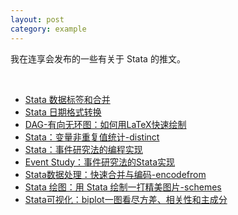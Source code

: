 ```yaml
---
layout: post
category: example
---
```


我在连享会发布的一些有关于 Stata 的推文。

&emsp;

- [Stata 数据标签和合并](https://www.lianxh.cn/news/3b91400dd874e.html)
- [Stata 日期格式转换](https://www.lianxh.cn/news/14538b2dcab13.html)
- [DAG-有向无环图：如何用LaTeX快速绘制](https://www.lianxh.cn/news/441adb1c58084.html)
- [Stata：变量非重复值统计-distinct](https://www.lianxh.cn/news/e81e33529e242.html)
- [Stata：事件研究法的编程实现](https://www.lianxh.cn/news/4ceb02795c827.html)
- [Event Study：事件研究法的Stata实现](https://www.lianxh.cn/news/523232769d362.html)
- [Stata数据处理：快速合并与编码-encodefrom](https://www.lianxh.cn/news/d5fd580ead246.html)
- [Stata 绘图：用 Stata 绘制一打精美图片-schemes](https://www.lianxh.cn/news/0f2537275983f.html)
- [Stata可视化：biplot一图看尽方差、相关性和主成分](https://www.lianxh.cn/news/3173ebd034f12.html)

&emsp;
